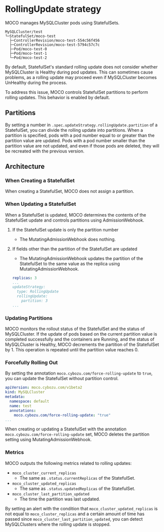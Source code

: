 # RollingUpdate strategy

MOCO manages MySQLCluster pods using StatefulSets.

```text
MySQLCluster/test
└─StatefulSet/moco-test
  ├─ControllerRevision/moco-test-554c56f456
  ├─ControllerRevision/moco-test-5794c57c7c
  ├─Pod/moco-test-0
  ├─Pod/moco-test-1
  └─Pod/moco-test-2
```

By default, StatefulSet's standard rolling update does not consider whether MySQLCluster is Healthy during pod updates.
This can sometimes cause problems, as a rolling update may proceed even if MySQLCluster becomes UnHealthy during the process.

To address this issue, MOCO controls StatefulSet partitions to perform rolling updates. This behavior is enabled by default.

## Partitions

By setting a number in `.spec.updateStrategy.rollingUpdate.partition` of a StatefulSet, you can divide the rolling update into partitions.
When a partition is specified, pods with a pod number equal to or greater than the partition value are updated.
Pods with a pod number smaller than the partition value are not updated, and even if those pods are deleted, they will be recreated with the previous version.

## Architecture

### When Creating a StatefulSet

When creating a StatefulSet, MOCO does not assign a partition.

### When Updating a StatefulSet

When a StatefulSet is updated, MOCO determines the contents of the StatefulSet update and controls partitions using AdmissionWebhook.

1. If the StatefulSet update is only the partition number
    * The MutatingAdmissionWebhook does nothing.
2. If fields other than the partition of the StatefulSet are updated
    * The MutatingAdmissionWebhook updates the partition of the StatefulSet to the same value as the replica using MutatingAdmissionWebhook.

    ```yaml
    replicas: 3
    ...
    updateStrategy:
      type: RollingUpdate
      rollingUpdate:
        partition: 3
    ...
    ```

### Updating Partitions

MOCO monitors the rollout status of the StatefulSet and the status of MySQLCluster.
If the update of pods based on the current partition value is completed successfully and the containers are Running, and the status of MySQLCluster is Healthy, MOCO decrements the partition of the StatefulSet by 1.
This operation is repeated until the partition value reaches 0.

### Forcefully Rolling Out

By setting the annotation `moco.cybozu.com/force-rolling-update` to `true`, you can update the StatefulSet without partition control.

```yaml
apiVersion: moco.cybozu.com/v1beta2
kind: MySQLCluster
metadata:
  namespace: default
  name: test
  annotations:
    moco.cybozu.com/force-rolling-update: "true"
...
```

When creating or updating a StatefulSet with the annotation `moco.cybozu.com/force-rolling-update` set, MOCO deletes the partition setting using MutatingAdmissionWebhook.

### Metrics

MOCO outputs the following metrics related to rolling updates:

* `moco_cluster_current_replicas`
  * The same as `.status.currentReplicas` of the StatefulSet.
* `moco_cluster_updated_replicas`
  * The same as `.status.updatedReplicas` of the StatefulSet.
* `moco_cluster_last_partition_updated`
  * The time the partition was last updated.

By setting an alert with the condition that `moco_cluster_updated_replicas` is not equal to `moco_cluster_replicas` and a certain amount of time has passed since `moco_cluster_last_partition_updated`, you can detect MySQLClusters where the rolling update is stopped.

